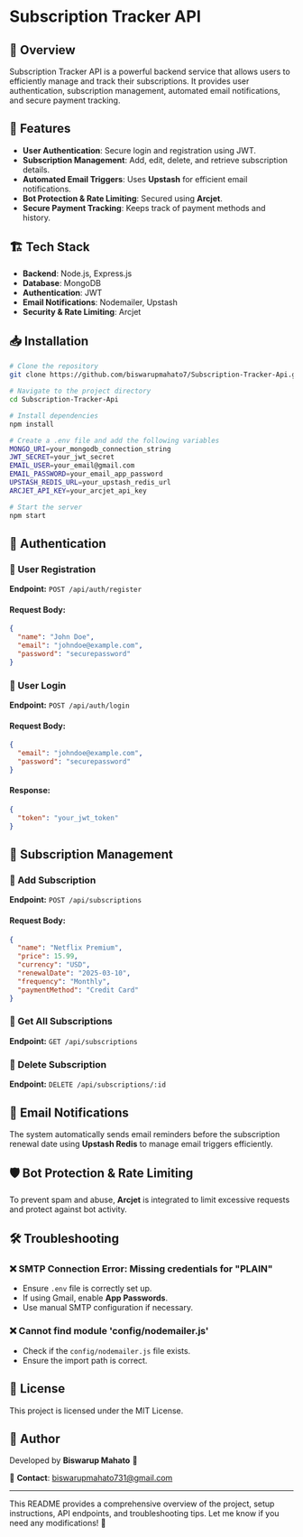# Subscription Tracker API

## 📌 Overview

Subscription Tracker API is a powerful backend service that allows users to efficiently manage and track their subscriptions. It provides user authentication, subscription management, automated email notifications, and secure payment tracking.

## 🚀 Features

- **User Authentication**: Secure login and registration using JWT.
- **Subscription Management**: Add, edit, delete, and retrieve subscription details.
- **Automated Email Triggers**: Uses **Upstash** for efficient email notifications.
- **Bot Protection & Rate Limiting**: Secured using **Arcjet**.
- **Secure Payment Tracking**: Keeps track of payment methods and history.

## 🏗️ Tech Stack

- **Backend**: Node.js, Express.js
- **Database**: MongoDB
- **Authentication**: JWT
- **Email Notifications**: Nodemailer, Upstash
- **Security & Rate Limiting**: Arcjet

## 📥 Installation

```sh
# Clone the repository
git clone https://github.com/biswarupmahato7/Subscription-Tracker-Api.git

# Navigate to the project directory
cd Subscription-Tracker-Api

# Install dependencies
npm install

# Create a .env file and add the following variables
MONGO_URI=your_mongodb_connection_string
JWT_SECRET=your_jwt_secret
EMAIL_USER=your_email@gmail.com
EMAIL_PASSWORD=your_email_app_password
UPSTASH_REDIS_URL=your_upstash_redis_url
ARCJET_API_KEY=your_arcjet_api_key

# Start the server
npm start
```

## 🔑 Authentication

### 🔹 User Registration

**Endpoint:** `POST /api/auth/register`

#### Request Body:

```json
{
  "name": "John Doe",
  "email": "johndoe@example.com",
  "password": "securepassword"
}
```

### 🔹 User Login

**Endpoint:** `POST /api/auth/login`

#### Request Body:

```json
{
  "email": "johndoe@example.com",
  "password": "securepassword"
}
```

#### Response:

```json
{
  "token": "your_jwt_token"
}
```

## 📌 Subscription Management

### 🔹 Add Subscription

**Endpoint:** `POST /api/subscriptions`

#### Request Body:

```json
{
  "name": "Netflix Premium",
  "price": 15.99,
  "currency": "USD",
  "renewalDate": "2025-03-10",
  "frequency": "Monthly",
  "paymentMethod": "Credit Card"
}
```

### 🔹 Get All Subscriptions

**Endpoint:** `GET /api/subscriptions`

### 🔹 Delete Subscription

**Endpoint:** `DELETE /api/subscriptions/:id`

## 📧 Email Notifications

The system automatically sends email reminders before the subscription renewal date using **Upstash Redis** to manage email triggers efficiently.

## 🛡️ Bot Protection & Rate Limiting

To prevent spam and abuse, **Arcjet** is integrated to limit excessive requests and protect against bot activity.

## 🛠️ Troubleshooting

### ❌ SMTP Connection Error: Missing credentials for "PLAIN"

- Ensure `.env` file is correctly set up.
- If using Gmail, enable **App Passwords**.
- Use manual SMTP configuration if necessary.

### ❌ Cannot find module 'config/nodemailer.js'

- Check if the `config/nodemailer.js` file exists.
- Ensure the import path is correct.

## 📄 License

This project is licensed under the MIT License.

## 👤 Author

Developed by **Biswarup Mahato** 🚀

📧 **Contact**: [biswarupmahato731@gmail.com](mailto:biswarupmahato731@gmail.com)

---

This README provides a comprehensive overview of the project, setup instructions, API endpoints, and troubleshooting tips. Let me know if you need any modifications! 🚀
